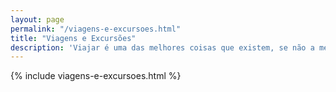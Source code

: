 ```yaml
---
layout: page
permalink: "/viagens-e-excursoes.html"
title: "Viagens e Excursões"
description: 'Viajar é uma das melhores coisas que existem, se não a melhor!'
---
```

{% include viagens-e-excursoes.html %}
